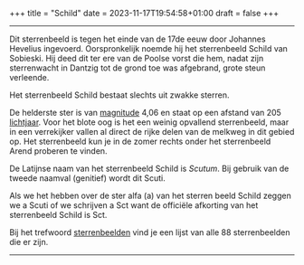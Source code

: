 +++
title = "Schild"
date = 2023-11-17T19:54:58+01:00
draft = false
+++

---
Dit sterrenbeeld is tegen het einde van de 17de eeuw door Johannes
Hevelius ingevoerd. Oorspronkelijk noemde hij het sterrenbeeld Schild
van Sobieski. Hij deed dit ter ere van de Poolse vorst die hem, nadat
zijn sterrenwacht in Dantzig tot de grond toe was afgebrand, grote steun
verleende.

Het sterrenbeeld Schild bestaat slechts uit zwakke sterren.

De helderste ster is van [magnitude](/encyclopedie/magnitude) 4,06 en staat
op een afstand van 205 [lichtjaar](/encyclopedie/lichtjaar). Voor het blote
oog is het een weinig opvallend sterrenbeeld, maar in een verrekijker
vallen al direct de rijke delen van de melkweg in dit gebied op. Het
sterrenbeeld kun je in de zomer rechts onder het sterrenbeeld Arend
proberen te vinden.

De Latijnse naam van het sterrenbeeld Schild is *Scutum*. Bij gebruik
van de tweede naamval (genitief) wordt dit Scuti.

Als we het hebben over de ster alfa (a) van het sterren beeld Schild
zeggen we a Scuti of we schrijven a Sct want de officiële afkorting van
het sterrenbeeld Schild is Sct.

Bij het trefwoord [sterrenbeelden](/encyclopedie/sterrenbeeld) vind je een
lijst van alle 88 sterrenbeelden die er zijn.

---
